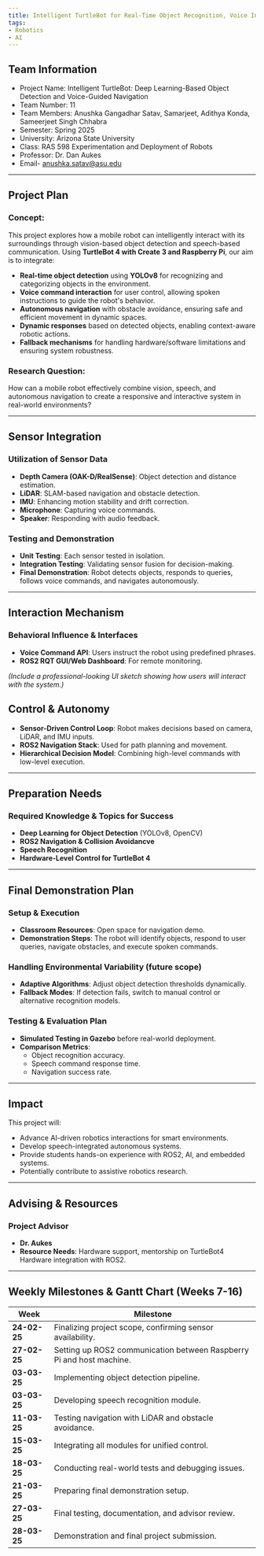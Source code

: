 ```yaml
---
title: Intelligent TurtleBot for Real-Time Object Recognition, Voice Interaction and Safe Navigation
tags:
- Robotics
- AI
---
```


## Team Information

- Project Name: Intelligent TurtleBot: Deep Learning-Based Object Detection and Voice-Guided Navigation
- Team Number: 11
- Team Members: Anushka Gangadhar Satav, Samarjeet, Adithya Konda, Sameerjeet Singh Chhabra
- Semester: Spring 2025
- University: Arizona State University
- Class: RAS 598 Experimentation and Deployment of Robots
- Professor: Dr. Dan Aukes
- Email- anushka.satav@asu.edu

---
## Project Plan

### Concept: 
This project explores how a mobile robot can intelligently interact with its surroundings through vision-based object detection and speech-based communication. Using **TurtleBot 4 with Create 3 and Raspberry Pi**, our aim is to integrate:  

- **Real-time object detection** using **YOLOv8** for recognizing and categorizing objects in the environment.  
- **Voice command interaction** for user control, allowing spoken instructions to guide the robot's behavior.  
- **Autonomous navigation** with obstacle avoidance, ensuring safe and efficient movement in dynamic spaces.  
- **Dynamic responses** based on detected objects, enabling context-aware robotic actions.  
- **Fallback mechanisms** for handling hardware/software limitations and ensuring system robustness.  


### Research Question: 
How can a mobile robot effectively combine vision, speech, and autonomous navigation to create a responsive and interactive system in real-world environments?

---
## Sensor Integration

### Utilization of Sensor Data

- **Depth Camera (OAK-D/RealSense)**: Object detection and distance estimation.
- **LiDAR**: SLAM-based navigation and obstacle detection.
- **IMU**: Enhancing motion stability and drift correction.
- **Microphone**: Capturing voice commands.
- **Speaker**: Responding with audio feedback.

### Testing and Demonstration

- **Unit Testing**: Each sensor tested in isolation.
- **Integration Testing**: Validating sensor fusion for decision-making.
- **Final Demonstration**: Robot detects objects, responds to queries, follows voice commands, and navigates autonomously.

---
## Interaction Mechanism

### Behavioral Influence & Interfaces

- **Voice Command API**: Users instruct the robot using predefined phrases.
- **ROS2 RQT GUI/Web Dashboard**: For remote monitoring.

*(Include a professional-looking UI sketch showing how users will interact with the system.)*

## Control & Autonomy

- **Sensor-Driven Control Loop**: Robot makes decisions based on camera, LiDAR, and IMU inputs.
- **ROS2 Navigation Stack**: Used for path planning and movement.
- **Hierarchical Decision Model**: Combining high-level commands with low-level execution.

---
## Preparation Needs

### Required Knowledge & Topics for Success

- **Deep Learning for Object Detection** (YOLOv8, OpenCV)
- **ROS2 Navigation & Collision Avoidancve**
- **Speech Recognition**
- **Hardware-Level Control for TurtleBot 4**

---
## Final Demonstration Plan

### Setup & Execution

- **Classroom Resources**: Open space for navigation demo.
- **Demonstration Steps**: The robot will identify objects, respond to user queries, navigate obstacles, and execute spoken commands.

### Handling Environmental Variability (future scope)

- **Adaptive Algorithms**: Adjust object detection thresholds dynamically.
- **Fallback Modes**: If detection fails, switch to manual control or alternative recognition models.

### Testing & Evaluation Plan

- **Simulated Testing in Gazebo** before real-world deployment.
- **Comparison Metrics**:
  - Object recognition accuracy.
  - Speech command response time.
  - Navigation success rate.

---
## Impact

This project will:

- Advance AI-driven robotics interactions for smart environments.
- Develop speech-integrated autonomous systems.
- Provide students hands-on experience with ROS2, AI, and embedded systems.
- Potentially contribute to assistive robotics research.

---
## Advising & Resources

### Project Advisor

- **Dr. Aukes** 
- **Resource Needs**: Hardware support, mentorship on TurtleBot4 Hardware integration with ROS2.

---
## Weekly Milestones & Gantt Chart (Weeks 7-16)

| **Week** | **Milestone** |
|----------|--------------|
| **24-02-25**  | Finalizing project scope, confirming sensor availability. |
| **27-02-25**  | Setting up ROS2 communication between Raspberry Pi and host machine. |
| **03-03-25**  | Implementing object detection pipeline. |
| **03-03-25** | Developing speech recognition module. |
| **11-03-25** | Testing navigation with LiDAR and obstacle avoidance. |
| **15-03-25** | Integrating all modules for unified control. |
| **18-03-25** | Conducting real-world tests and debugging issues. |
| **21-03-25** | Preparing final demonstration setup. |
| **27-03-25** | Final testing, documentation, and advisor review. |
| **28-03-25** | Demonstration and final project submission. |
